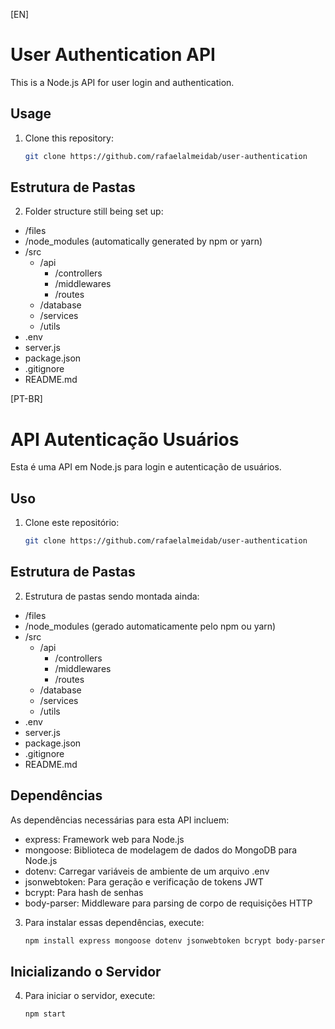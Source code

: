 [EN] 
# User Authentication API

This is a Node.js API for user login and authentication.

## Usage

1. Clone this repository:

   ```bash
   git clone https://github.com/rafaelalmeidab/user-authentication


## Estrutura de Pastas

2. Folder structure still being set up:
- /files
- /node_modules (automatically generated by npm or yarn)
- /src
   - /api
     - /controllers
     - /middlewares
     - /routes
  - /database
  - /services
  - /utils
- .env
- server.js
- package.json
- .gitignore
- README.md

[PT-BR] 
# API Autenticação Usuários

Esta é uma API em Node.js para login e autenticação de usuários.

## Uso

1. Clone este repositório:

   ```bash
   git clone https://github.com/rafaelalmeidab/user-authentication


## Estrutura de Pastas

2. Estrutura de pastas sendo montada ainda:
- /files
- /node_modules (gerado automaticamente pelo npm ou yarn)
- /src
   - /api
     - /controllers
     - /middlewares
     - /routes
  - /database
  - /services
  - /utils
- .env
- server.js
- package.json
- .gitignore
- README.md


## Dependências

As dependências necessárias para esta API incluem:

- express: Framework web para Node.js
- mongoose: Biblioteca de modelagem de dados do MongoDB para Node.js
- dotenv: Carregar variáveis de ambiente de um arquivo .env
- jsonwebtoken: Para geração e verificação de tokens JWT
- bcrypt: Para hash de senhas
- body-parser: Middleware para parsing de corpo de requisições HTTP

3. Para instalar essas dependências, execute:

   ```bash
   npm install express mongoose dotenv jsonwebtoken bcrypt body-parser


## Inicializando o Servidor

4. Para iniciar o servidor, execute:

   ```bash
   npm start